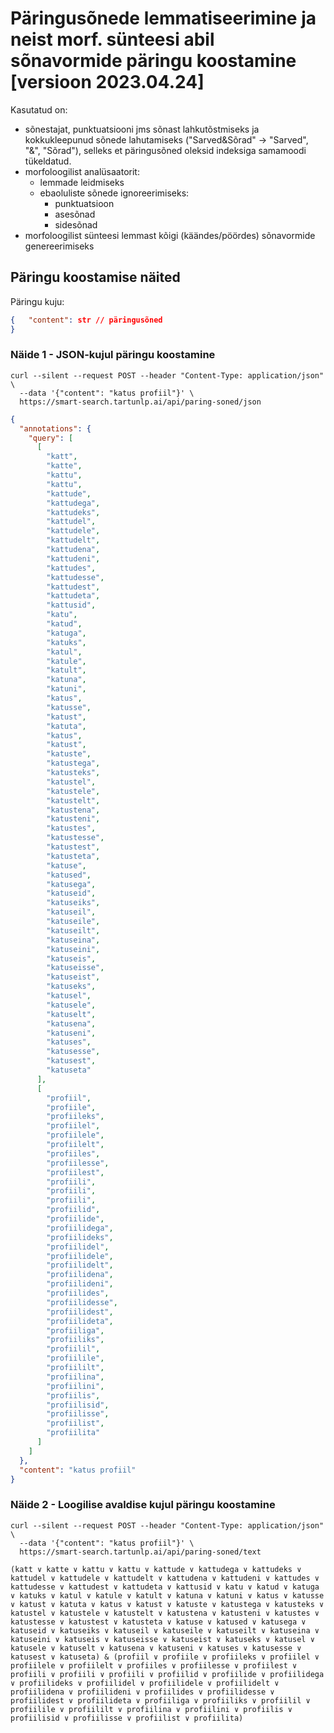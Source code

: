 # Päringusõnede lemmatiseerimine ja neist morf. sünteesi abil sõnavormide päringu koostamine  [versioon 2023.04.24]

Kasutatud on:

* sõnestajat, punktuatsiooni jms sõnast lahkutõstmiseks ja kokkukleepunud sõnede lahutamiseks ("Sarved&Sõrad" -> "Sarved", "&", "Sõrad"),
  selleks et päringusõned oleksid indeksiga samamoodi tükeldatud.
* morfoloogilist analüsaatorit:
  * lemmade leidmiseks
  * ebaoluliste sõnede ignoreerimiseks:
    * punktuatsioon
    * asesõnad
    * sidesõnad
* morfoloogilist sünteesi lemmast kõigi (käändes/pöördes) sõnavormide genereerimiseks

## Päringu koostamise näited

Päringu kuju:

```json
{   "content": str // päringusõned
}
```

### Näide 1 - JSON-kujul päringu koostamine

```cmdline
curl --silent --request POST --header "Content-Type: application/json" \
  --data '{"content": "katus profiil"}' \
  https://smart-search.tartunlp.ai/api/paring-soned/json
```

```json
{
  "annotations": {
    "query": [
      [
        "katt",
        "katte",
        "kattu",
        "kattu",
        "kattude",
        "kattudega",
        "kattudeks",
        "kattudel",
        "kattudele",
        "kattudelt",
        "kattudena",
        "kattudeni",
        "kattudes",
        "kattudesse",
        "kattudest",
        "kattudeta",
        "kattusid",
        "katu",
        "katud",
        "katuga",
        "katuks",
        "katul",
        "katule",
        "katult",
        "katuna",
        "katuni",
        "katus",
        "katusse",
        "katust",
        "katuta",
        "katus",
        "katust",
        "katuste",
        "katustega",
        "katusteks",
        "katustel",
        "katustele",
        "katustelt",
        "katustena",
        "katusteni",
        "katustes",
        "katustesse",
        "katustest",
        "katusteta",
        "katuse",
        "katused",
        "katusega",
        "katuseid",
        "katuseiks",
        "katuseil",
        "katuseile",
        "katuseilt",
        "katuseina",
        "katuseini",
        "katuseis",
        "katuseisse",
        "katuseist",
        "katuseks",
        "katusel",
        "katusele",
        "katuselt",
        "katusena",
        "katuseni",
        "katuses",
        "katusesse",
        "katusest",
        "katuseta"
      ],
      [
        "profiil",
        "profiile",
        "profiileks",
        "profiilel",
        "profiilele",
        "profiilelt",
        "profiiles",
        "profiilesse",
        "profiilest",
        "profiili",
        "profiili",
        "profiili",
        "profiilid",
        "profiilide",
        "profiilidega",
        "profiilideks",
        "profiilidel",
        "profiilidele",
        "profiilidelt",
        "profiilidena",
        "profiilideni",
        "profiilides",
        "profiilidesse",
        "profiilidest",
        "profiilideta",
        "profiiliga",
        "profiiliks",
        "profiilil",
        "profiilile",
        "profiililt",
        "profiilina",
        "profiilini",
        "profiilis",
        "profiilisid",
        "profiilisse",
        "profiilist",
        "profiilita"
      ]
    ]
  },
  "content": "katus profiil"
}
```

### Näide 2 - Loogilise avaldise kujul päringu koostamine

```cmdline
curl --silent --request POST --header "Content-Type: application/json" \
  --data '{"content": "katus profiil"}' \
  https://smart-search.tartunlp.ai/api/paring-soned/text 
```

```text
(katt ∨ katte ∨ kattu ∨ kattu ∨ kattude ∨ kattudega ∨ kattudeks ∨ kattudel ∨ kattudele ∨ kattudelt ∨ kattudena ∨ kattudeni ∨ kattudes ∨ kattudesse ∨ kattudest ∨ kattudeta ∨ kattusid ∨ katu ∨ katud ∨ katuga ∨ katuks ∨ katul ∨ katule ∨ katult ∨ katuna ∨ katuni ∨ katus ∨ katusse ∨ katust ∨ katuta ∨ katus ∨ katust ∨ katuste ∨ katustega ∨ katusteks ∨ katustel ∨ katustele ∨ katustelt ∨ katustena ∨ katusteni ∨ katustes ∨ katustesse ∨ katustest ∨ katusteta ∨ katuse ∨ katused ∨ katusega ∨ katuseid ∨ katuseiks ∨ katuseil ∨ katuseile ∨ katuseilt ∨ katuseina ∨ katuseini ∨ katuseis ∨ katuseisse ∨ katuseist ∨ katuseks ∨ katusel ∨ katusele ∨ katuselt ∨ katusena ∨ katuseni ∨ katuses ∨ katusesse ∨ katusest ∨ katuseta) & (profiil ∨ profiile ∨ profiileks ∨ profiilel ∨ profiilele ∨ profiilelt ∨ profiiles ∨ profiilesse ∨ profiilest ∨ profiili ∨ profiili ∨ profiili ∨ profiilid ∨ profiilide ∨ profiilidega ∨ profiilideks ∨ profiilidel ∨ profiilidele ∨ profiilidelt ∨ profiilidena ∨ profiilideni ∨ profiilides ∨ profiilidesse ∨ profiilidest ∨ profiilideta ∨ profiiliga ∨ profiiliks ∨ profiilil ∨ profiilile ∨ profiililt ∨ profiilina ∨ profiilini ∨ profiilis ∨ profiilisid ∨ profiilisse ∨ profiilist ∨ profiilita)
```
